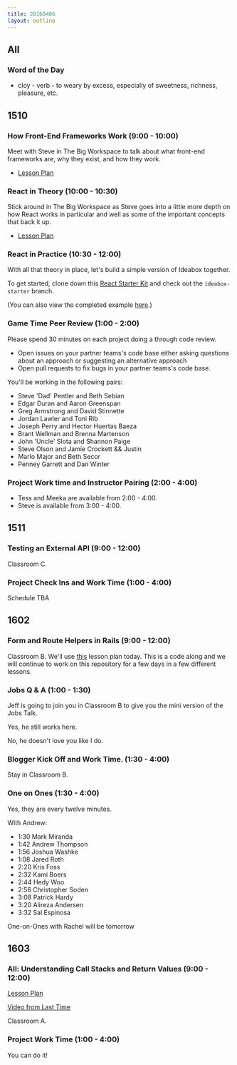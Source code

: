 ```yaml
---
title: 20160406
layout: outline
---
```


## All

### Word of the Day
* cloy - verb - to weary by excess, especially of sweetness, richness,
pleasure, etc.


## 1510

### How Front-End Frameworks Work (9:00 - 10:00)

Meet with Steve in The Big Workspace to talk about what front-end frameworks are, why they exist, and how they work.

- [Lesson Plan](https://github.com/turingschool/lesson_plans/blob/master/ruby_04-apis_and_scalability/how_javascript_frontends_work.markdown)

### React in Theory (10:00 - 10:30)

Stick around in The Big Workspace as Steve goes into a little more depth on how React works in particular and well as some of the important concepts that back it up.

- [Lesson Plan](https://github.com/turingschool/lesson_plans/blob/master/ruby_04-apis_and_scalability/react_in_theory.markdown)

### React in Practice (10:30 - 12:00)

With all that theory in place, let's build a simple version of Ideabox together.

To get started, clone down this [React Starter Kit][rsk] and check out the `ideabox-starter` branch.

(You can also view the completed example [here][ic].)

[rsk]: https://github.com/turingschool-examples/react-starter-kit
[ic]: https://github.com/turingschool-examples/react-starter-kit/tree/completed-ideabox-example

### Game Time Peer Review (1:00 - 2:00)

Please spend 30 minutes on each project doing a through code review.

- Open issues on your partner teams's code base either asking questions about an approach or suggesting an alternative approach
- Open pull requests to fix bugs in your partner teams's code base.

You'll be working in the following pairs:

- Steve 'Dad' Pentler and Beth Sebian
- Edgar Duran and Aaron Greenspan
- Greg Armstrong and David Stinnette
- Jordan Lawler and Toni Rib
- Joseph Perry and Hector Huertas Baeza
- Brant Wellman and Brenna Martenson
- John 'Uncle' Slota and Shannon Paige
- Steve Olson and Jamie Crockett && Justin
- Marlo Major and Beth Secor
- Penney Garrett and Dan Winter

### Project Work time and Instructor Pairing (2:00 - 4:00)

- Tess and Meeka are available from 2:00 - 4:00.
- Steve is available from 3:00 - 4:00.

## 1511

### Testing an External API (9:00 - 12:00)

Classroom C.

### Project Check Ins and Work Time (1:00 - 4:00)

Schedule TBA


## 1602

### Form and Route Helpers in Rails (9:00 - 12:00)

Classroom B. We'll use [this](https://github.com/turingschool/lesson_plans/blob/master/ruby_02-web_applications_with_ruby/forms_and_route_helpers_in_rails.markdown) lesson plan today. This is a code along and we will continue to work on this repository for a few days in a few different lessons.

### Jobs Q & A (1:00 - 1:30)

Jeff is going to join you in Classroom B to give you the mini
version of the Jobs Talk.

Yes, he still works here.

No, he doesn't love you like I do.

### Blogger Kick Off and Work Time. (1:30 - 4:00)

Stay in Classroom B.

### One on Ones (1:30 - 4:00)

Yes, they are every twelve minutes.

With Andrew:

* 1:30 Mark Miranda
* 1:42 Andrew Thompson
* 1:56 Joshua Washke
* 1:08 Jared Roth
* 2:20 Kris Foss
* 2:32 Kami Boers
* 2:44 Hedy Woo
* 2:56 Christopher Soden
* 3:08 Patrick Hardy
* 3:20 Alireza Andersen
* 3:32 Sal Espinosa

One-on-Ones with Rachel will be tomorrow

## 1603

### All: Understanding Call Stacks and Return Values (9:00 - 12:00)

[Lesson Plan](https://github.com/turingschool/lesson_plans/blob/master/ruby_01-object_oriented_programming_with_ruby/stacks_methods_and_program_flow.markdown)

[Video from Last Time](https://vimeo.com/155902102)

Classroom A.

### Project Work Time (1:00 - 4:00)

You can do it!
